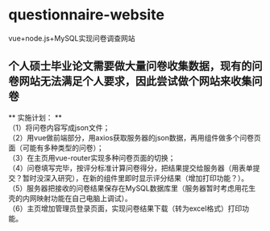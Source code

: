 # questionnaire-website
vue+node.js+MySQL实现问卷调查网站
## 个人硕士毕业论文需要做大量问卷收集数据，现有的问卷网站无法满足个人要求，因此尝试做个网站来收集问卷
** 实施计划： **  
（1）将问卷内容写成json文件；  
（2）用vue做前端部分，用axios获取服务器的json数据，再用组件做多个问卷页面（可能有多种类型的问卷）；  
（3）在主页用vue-router实现多种问卷页面的切换；   
（4）问卷填写完毕，按评分标准计算问卷得分，把结果提交给服务器（用表单提交？暂时没深入研究），在新的组件里即时显示评分结果（增加打印功能？）。  
（5）服务器把接收的问卷结果保存在MySQL数据库里（服务器暂时考虑用花生壳的内网映射功能在自己电脑上调试）。  
（6）主页增加管理员登录页面，实现问卷结果下载（转为excel格式）打印功能。  
